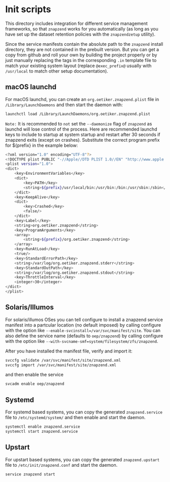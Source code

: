 # Init scripts

This directory includes integration for different service management
frameworks, so that ```znapzend``` works for you automatically (as
long as you have set up the dataset retention policies with the
```znapzendzetup``` utility).

Since the service manifests contain the absolute path to the
```znapzend``` install directory, they are not contained in the
prebuilt version.  But you can get a copy from github and roll
your own by building the project properly or by just manually
replacing the tags in the corresponding ```.in``` template file
to match your existing system layout (replace ```@exec_prefix@```
usually with ```/usr/local``` to match other setup documentation).

## macOS launchd

For macOS launchd, you can create an ```org.oetiker.znapzend.plist```
file in ```/Library/LaunchDaemons``` and then start the daemon with:

```sh
launchctl load /Library/LaunchDaemons/org.oetiker.znapzend.plist
```

```Note:``` It is recommended to ```not``` set the ```--daemonize``` flag of ```znapzend```
as launchd will lose control of the process.  Here are recommended launchd keys to include to
startup at system startup and restart after 30 seconds if znapzend exits (except on crashes).  Substitute the correct program prefix for ${prefix} in the example below:

```sh
<?xml version="1.0" encoding="UTF-8"?>
<!DOCTYPE plist PUBLIC "-//Apple//DTD PLIST 1.0//EN" "http://www.apple.com/DTDs/PropertyList-1.0.dtd">
<plist version="1.0">
<dict>
	<key>EnvironmentVariables</key>
	<dict>
		<key>PATH</key>
		<string>${prefix}/usr/local/bin:/usr/bin:/bin:/usr/sbin:/sbin</string>
	</dict>
	<key>KeepAlive</key>
	<dict>
		<key>Crashed</key>
		<false/>
	</dict>
	<key>Label</key>
	<string>org.oetiker.znapzend</string>
	<key>ProgramArguments</key>
	<array>
		<string>${prefix}/org.oetiker.znapzend</string>
	</array>
	<key>RunAtLoad</key>
	<true/>
	<key>StandardErrorPath</key>
	<string>/var/log/org.oetiker.znapzend.stderr</string>
	<key>StandardOutPath</key>
	<string>/var/log/org.oetiker.znapzend.stdout</string>
	<key>ThrottleInterval</key>
	<integer>30</integer>
</dict>
</plist>
```

## Solaris/Illumos

For solaris/illumos OSes you can tell configure to install a znapzend
service manifest into a partcular location (no default imposed) by
calling configure with the option like
```--enable-svcinstall=/var/svc/manifest/site```.
You can also define the service name (defaults to ```oep/znapzend```)
by calling configure with the option like
```--with-svcname-smf=system/filesystem/zfs/znapzend```.

After you have installed the manifest file, verify and import it:

```sh
svccfg validate /var/svc/manifest/site/znapzend.xml
svccfg import /var/svc/manifest/site/znapzend.xml
```

and then enable the service

```sh
svcadm enable oep/znapzend
```

## Systemd

For systemd based systems, you can copy the generated ```znapzend.service```
file to ```/etc/systemd/system/``` and then enable and start the daemon.

```sh
systemctl enable znapzend.service
systemctl start znapzend.service
```

## Upstart

For upstart based systems, you can copy the generated ```znapzend.upstart```
file to ```/etc/init/znapzend.conf``` and start the daemon.

```sh
service znapzend start
```
